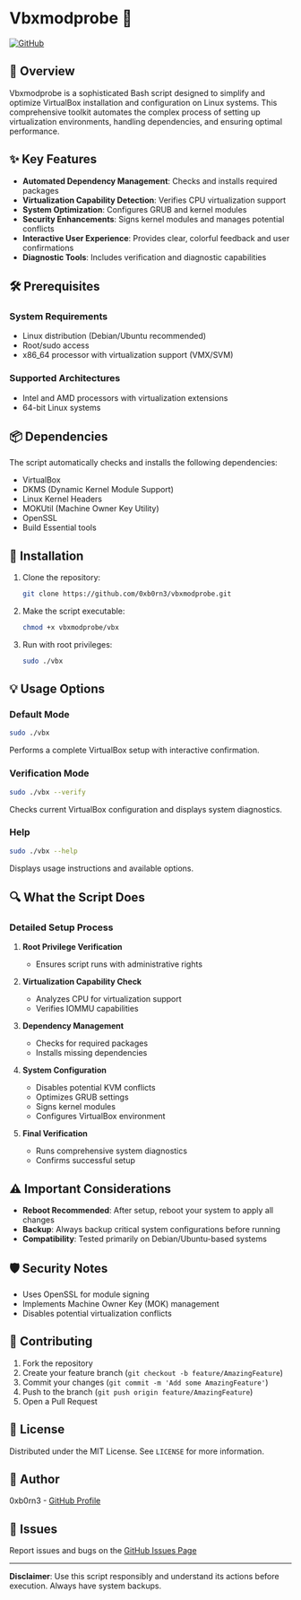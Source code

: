 # Vbxmodprobe 🔐

[![GitHub](https://img.shields.io/badge/GitHub-0xb0rn3-blue?style=flat&logo=github)](https://github.com/0xb0rn3)

## 🚀 Overview

Vbxmodprobe is a sophisticated Bash script designed to simplify and optimize VirtualBox installation and configuration on Linux systems. This comprehensive toolkit automates the complex process of setting up virtualization environments, handling dependencies, and ensuring optimal performance.

## ✨ Key Features

- **Automated Dependency Management**: Checks and installs required packages
- **Virtualization Capability Detection**: Verifies CPU virtualization support
- **System Optimization**: Configures GRUB and kernel modules
- **Security Enhancements**: Signs kernel modules and manages potential conflicts
- **Interactive User Experience**: Provides clear, colorful feedback and user confirmations
- **Diagnostic Tools**: Includes verification and diagnostic capabilities

## 🛠 Prerequisites

### System Requirements
- Linux distribution (Debian/Ubuntu recommended)
- Root/sudo access
- x86_64 processor with virtualization support (VMX/SVM)

### Supported Architectures
- Intel and AMD processors with virtualization extensions
- 64-bit Linux systems

## 📦 Dependencies

The script automatically checks and installs the following dependencies:
- VirtualBox
- DKMS (Dynamic Kernel Module Support)
- Linux Kernel Headers
- MOKUtil (Machine Owner Key Utility)
- OpenSSL
- Build Essential tools

## 🔧 Installation

1. Clone the repository:
   ```bash
   git clone https://github.com/0xb0rn3/vbxmodprobe.git
   ```

2. Make the script executable:
   ```bash
   chmod +x vbxmodprobe/vbx
   ```

3. Run with root privileges:
   ```bash
   sudo ./vbx
   ```

## 💡 Usage Options

### Default Mode
```bash
sudo ./vbx
```
Performs a complete VirtualBox setup with interactive confirmation.

### Verification Mode
```bash
sudo ./vbx --verify
```
Checks current VirtualBox configuration and displays system diagnostics.

### Help
```bash
sudo ./vbx --help
```
Displays usage instructions and available options.

## 🔍 What the Script Does

### Detailed Setup Process
1. **Root Privilege Verification**
   - Ensures script runs with administrative rights

2. **Virtualization Capability Check**
   - Analyzes CPU for virtualization support
   - Verifies IOMMU capabilities

3. **Dependency Management**
   - Checks for required packages
   - Installs missing dependencies
   
4. **System Configuration**
   - Disables potential KVM conflicts
   - Optimizes GRUB settings
   - Signs kernel modules
   - Configures VirtualBox environment

5. **Final Verification**
   - Runs comprehensive system diagnostics
   - Confirms successful setup

## ⚠️ Important Considerations

- **Reboot Recommended**: After setup, reboot your system to apply all changes
- **Backup**: Always backup critical system configurations before running
- **Compatibility**: Tested primarily on Debian/Ubuntu-based systems

## 🛡️ Security Notes

- Uses OpenSSL for module signing
- Implements Machine Owner Key (MOK) management
- Disables potential virtualization conflicts

## 🤝 Contributing

1. Fork the repository
2. Create your feature branch (`git checkout -b feature/AmazingFeature`)
3. Commit your changes (`git commit -m 'Add some AmazingFeature'`)
4. Push to the branch (`git push origin feature/AmazingFeature`)
5. Open a Pull Request

## 📄 License

Distributed under the MIT License. See `LICENSE` for more information.

## 👥 Author

0xb0rn3 - [GitHub Profile](https://github.com/0xb0rn3)

## 🐞 Issues

Report issues and bugs on the [GitHub Issues Page](https://github.com/0xb0rn3/vbxmodprobe/issues)

---

**Disclaimer**: Use this script responsibly and understand its actions before execution. Always have system backups.
